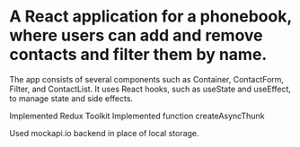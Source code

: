 # A React application for a phonebook, where users can add and remove contacts and filter them by name.

The app consists of several components such as Container, ContactForm, Filter, and ContactList. It uses React hooks, such as useState and useEffect, to manage state and side effects. 

Implemented Redux Toolkit
Implemented function createAsyncThunk

Used mockapi.io backend in place of local storage.
